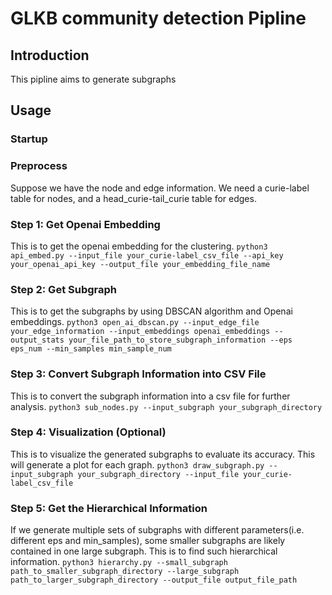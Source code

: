 # GLKB community detection Pipline
## Introduction
This pipline aims to generate subgraphs 
## Usage
### Startup
### Preprocess
Suppose we have the node and edge information. We need a curie-label table for nodes, and a head_curie-tail_curie table for edges.

### Step 1: Get Openai Embedding
This is to get the openai embedding for the clustering.
```python3 api_embed.py --input_file your_curie-label_csv_file --api_key your_openai_api_key --output_file your_embedding_file_name```

### Step 2: Get Subgraph
This is to get the subgraphs by using DBSCAN algorithm and Openai embeddings.
```python3 open_ai_dbscan.py --input_edge_file your_edge_information --input_embeddings openai_embeddings --output_stats your_file_path_to_store_subgraph_information --eps eps_num --min_samples min_sample_num```

### Step 3: Convert Subgraph Information into CSV File
This is to convert the subgraph information into a csv file for further analysis.
```python3 sub_nodes.py --input_subgraph your_subgraph_directory```

### Step 4: Visualization (Optional)
This is to visualize the generated subgraphs to evaluate its accuracy. This will generate a plot for each graph.
```python3 draw_subgraph.py --input_subgraph your_subgraph_directory --input_file your_curie-label_csv_file```

### Step 5: Get the Hierarchical Information
If we generate multiple sets of subgraphs with different parameters(i.e. different eps and min_samples), some smaller subgraphs are likely contained in one large subgraph. This is to find such hierarchical information.
```python3 hierarchy.py --small_subgraph path_to_smaller_subgraph_directory --large_subgraph path_to_larger_subgraph_directory --output_file output_file_path```